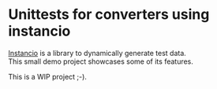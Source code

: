 # Unittests for converters using instancio

[Instancio](https://www.instancio.org/) is a library to dynamically generate test data. \
This small demo project showcases some of its features.

This is a WIP project ;-).